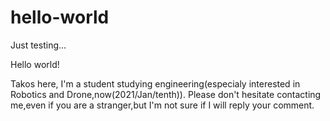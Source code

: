 # hello-world
Just testing...

Hello world!



Takos here, I'm a student studying engineering(especialy interested in Robotics and Drone,now(2021/Jan/tenth)).
Please don't hesitate contacting me,even if you are a stranger,but I'm not sure if I will reply your comment.
